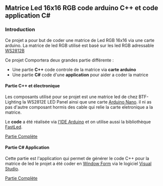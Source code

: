 ## Matrice Led 16x16 RGB code arduino C++ et code application C#

### Introduction

Ce projet a pour but de coder une matrice de Led RGB 16x16 via une carte arduino. 
La matrice de led RGB utilisé est basé sur les led RGB adressable [WS2812B](https://pdf1.alldatasheet.com/datasheet-pdf/view/1179113/WORLDSEMI/WS2812B.html)

Ce projet Comportera deux grandes partie différente :

* Une partie **C++** code controle de la matrice via __carte arduino__
* Une partie **C#** code d'une __application__ pour aider a coder la matrice

#### Partie C++ et électronique

Les composants utilisé pour se projet est une matrice led
de chez BTF-Lighting la WS2812E LED Panel ainsi que une carte
[Arduino Nano](https://docs.arduino.cc/static/11f0c2880b9a2f2add7890e0de0ff192/A000005-full-pinout.pdf).
il ni as pas d'autre composant hormis des cable qui relie la carte 
eletronique a la matrice.

Le **code** a été réalisée via [l'IDE Arduino](https://www.arduino.cc/en/software)
et on utilise aussi la bibliothèque [FastLed](https://fastled.io/).

[Partie Complète](https://github.com/R5ELS/Arduino_application_Matrice_led_16x16/blob/main/C++%20matrice%20physique/Description_C++.md)

#### Partie C# Application

Cette partie est l'application qui permet de générer le code C++ pour la matrice de led
le projet a été coder en [Window Form](https://learn.microsoft.com/fr-fr/dotnet/desktop/winforms/overview/?view=netdesktop-7.0) via le logiciel [Visual Studio](https://visualstudio.microsoft.com/fr/).

[Partie Complète]()